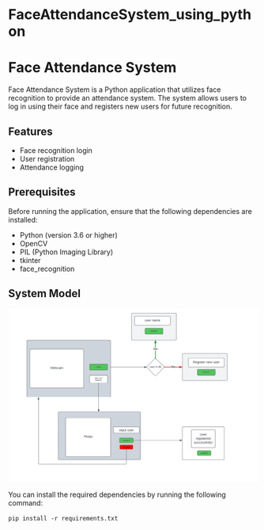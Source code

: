 # FaceAttendanceSystem_using_python

# Face Attendance System

Face Attendance System is a Python application that utilizes face recognition to provide an attendance system. The system allows users to log in using their face and registers new users for future recognition.

## Features

- Face recognition login
- User registration
- Attendance logging

## Prerequisites

Before running the application, ensure that the following dependencies are installed:

- Python (version 3.6 or higher)
- OpenCV
- PIL (Python Imaging Library)
- tkinter
- face_recognition

## System Model

   ![System Model Diagram](SystemModel.jpg)






You can install the required dependencies by running the following command:

```shell
pip install -r requirements.txt







